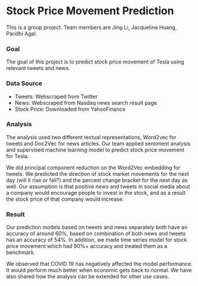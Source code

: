 # Stock Price Movement Prediction
This is a group project. Team members are Jing Li, Jacqueline Huang, Paridhi Agal.

### Goal
The goal of this project is to predict stock price movement of Tesla using relevant tweets and news.

### Data Source
- Tweets: Webscraped from Twitter
- News: Webscraped from Nasdaq news search result page
- Stock Price: Downloaded from YahooFinance

### Analysis
The analysis used two different textual representations, Word2vec for tweets and Doc2Vec for news articles. Our team applied sentiment analysis and supervised machine learning model to predict stock price movement for Tesla.

We did principal component reduction on the Word2Vec embedding for tweets. We predicted the direction of stock market movements for the next day (will it rise or fall?) and the percent change bracket for the next day as well. Our assumption is that positive news and tweets in social media about a company would encourage people to invest in the stock, and as a result the stock price of that company would increase.

### Result
Our prediction models based on tweets and news separately both have an accuracy of around 60%, based on combination of both news and tweets has an accuracy of 54%. In addition, we made time series model for stock price movement which had 90%+ accuracy and treated them as a benchmark. 

We observed that COVID 19 has negatively affected the model performance. It would perform much better when economic gets back to normal. We have also shared how the analysis can be extended for other use cases.
